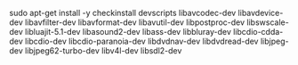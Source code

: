 


sudo apt-get install -y checkinstall devscripts libavcodec-dev libavdevice-dev libavfilter-dev libavformat-dev libavutil-dev libpostproc-dev libswscale-dev libluajit-5.1-dev libasound2-dev libass-dev libbluray-dev libcdio-cdda-dev libcdio-dev libcdio-paranoia-dev libdvdnav-dev libdvdread-dev libjpeg-dev libjpeg62-turbo-dev  libv4l-dev libsdl2-dev 
